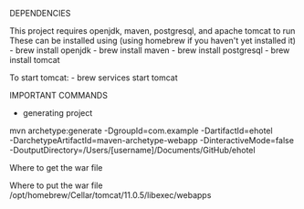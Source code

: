 DEPENDENCIES

This project requires openjdk, maven, postgresql, and apache tomcat to run
These can be installed using (using homebrew if you haven't yet installed it)
	- brew install openjdk
	- brew install maven
	- brew install postgresql
	- brew install tomcat

To start tomcat:
	- brew services start tomcat



IMPORTANT COMMANDS

- generating project

mvn archetype:generate -DgroupId=com.example -DartifactId=ehotel \
    -DarchetypeArtifactId=maven-archetype-webapp -DinteractiveMode=false \
    -DoutputDirectory=/Users/[username]/Documents/GitHub/ehotel


Where to get the war file

Where to put the war file
/opt/homebrew/Cellar/tomcat/11.0.5/libexec/webapps
